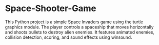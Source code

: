 # Space-Shooter-Game
This Python project is a simple Space Invaders game using the turtle graphics module. The player controls a spaceship that moves horizontally and shoots bullets to destroy alien enemies. It features animated enemies, collision detection, scoring, and sound effects using winsound.
